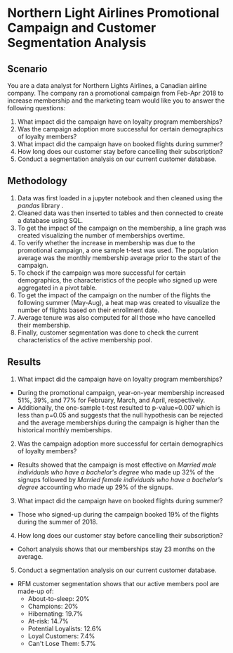 # Northern Light Airlines Promotional Campaign and Customer Segmentation Analysis

## Scenario
You are a data analyst for Northern Lights Airlines, a Canadian airline company. The company ran a promotional campaign from Feb-Apr 2018 to increase membership and the marketing team would like you to answer the following questions:

1. What impact did the campaign have on loyalty program memberships?
2. Was the campaign adoption more successful for certain demographics of loyalty members?
3. What impact did the campaign have on booked flights during summer?
4. How long does our customer stay before cancelling their subscription?
5. Conduct a segmentation analysis on our current customer database.

## Methodology
1. Data was first loaded in a jupyter notebook and then cleaned using the *pandas* library .
2. Cleaned data was then inserted to tables and then connected to create a database using SQL.
3. To get the impact of the campaign on the membership, a line graph was created visualizing the number of memberships overtime.
4. To verify whether the increase in membership was due to the promotional campaign, a one sample t-test was used. The population average was the monthly membership average prior to the start of the campaign.
5. To check if the campaign was more successful for certain demographics, the characteristics of the people who signed up were aggregated in a pivot table.
6. To get the impact of the campaign on the number of the flights the following summer (May-Aug),  a heat map was created to visualize the number of flights based on their enrollment date.
7. Average tenure was also computed for all those who have cancelled their membership.
8. Finally, customer segmentation was done  to check the current characteristics of the active membership pool.

## Results
1. What impact did the campaign have on loyalty program memberships?
* During the promotional campaign, year-on-year membership increased  51%, 39%, and 77% for February, March, and April, respectively.
* Additionally, the one-sample t-test resulted to p-value=0.007 which is less than p=0.05 and suggests that the null hypothesis can be rejected and the average memberships during the campaign is higher than the historical monthly memberships.
2. Was the campaign adoption more successful for certain demographics of loyalty members?
* Results showed that the campaign is most effective on  *Married male individuals who have a bachelor's degree* who made up 32% of the signups followed by *Married female individuals who have a bachelor's degree* accounting who made up 29% of the signups.
3. What impact did the campaign have on booked flights during summer?
* Those who signed-up during the campaign booked 19% of the flights during the summer of 2018.
4. How long does our customer stay before cancelling their subscription?
* Cohort analysis shows that our memberships stay 23 months on the average.
5. Conduct a segmentation analysis on our current customer database.
* RFM customer segmentation shows that our active members pool are made-up of:
	* About-to-sleep: 20%
	* Champions: 20%
	* Hibernating: 19.7%
	* At-risk: 14.7%
	* Potential Loyalists: 12.6%
	* Loyal Customers: 7.4%
	* Can't Lose Them: 5.7%
